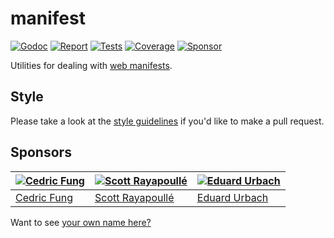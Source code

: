 # manifest

[![Godoc][godoc-image]][godoc-url]
[![Report][report-image]][report-url]
[![Tests][tests-image]][tests-url]
[![Coverage][coverage-image]][coverage-url]
[![Sponsor][sponsor-image]][sponsor-url]

Utilities for dealing with [web manifests](https://www.w3.org/TR/appmanifest/).

## Style

Please take a look at the [style guidelines](https://github.com/akyoto/quality/blob/master/STYLE.md) if you'd like to make a pull request.

## Sponsors

| [![Cedric Fung](https://avatars3.githubusercontent.com/u/2269238?s=70&v=4)](https://github.com/cedricfung) | [![Scott Rayapoullé](https://avatars3.githubusercontent.com/u/11772084?s=70&v=4)](https://github.com/soulcramer) | [![Eduard Urbach](https://avatars3.githubusercontent.com/u/438936?s=70&v=4)](https://twitter.com/eduardurbach) |
| --- | --- | --- |
| [Cedric Fung](https://github.com/cedricfung) | [Scott Rayapoullé](https://github.com/soulcramer) | [Eduard Urbach](https://eduardurbach.com) |

Want to see [your own name here?](https://github.com/users/akyoto/sponsorship)

[godoc-image]: https://godoc.org/github.com/aerogo/manifest?status.svg
[godoc-url]: https://godoc.org/github.com/aerogo/manifest
[report-image]: https://goreportcard.com/badge/github.com/aerogo/manifest
[report-url]: https://goreportcard.com/report/github.com/aerogo/manifest
[tests-image]: https://cloud.drone.io/api/badges/aerogo/manifest/status.svg
[tests-url]: https://cloud.drone.io/aerogo/manifest
[coverage-image]: https://codecov.io/gh/aerogo/manifest/graph/badge.svg
[coverage-url]: https://codecov.io/gh/aerogo/manifest
[sponsor-image]: https://img.shields.io/badge/github-donate-green.svg
[sponsor-url]: https://github.com/users/akyoto/sponsorship
